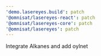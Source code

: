 ```yaml
---
'demo.lasereyes.build': patch
'@omnisat/lasereyes-react': patch
'@omnisat/lasereyes-core': patch
'@omnisat/lasereyes': patch
---
```


Integrate Alkanes and add oylnet

